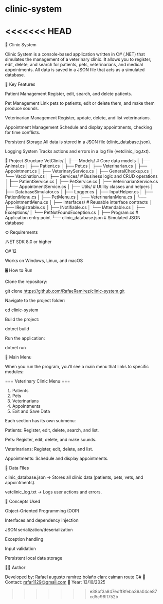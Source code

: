 # clinic-system
<<<<<<< HEAD
=======
🏥 Clinic System

Clinic System is a console-based application written in C# (.NET) that simulates the management of a veterinary clinic.
It allows you to register, edit, delete, and search for patients, pets, veterinarians, and medical appointments.
All data is saved in a JSON file that acts as a simulated database.

🚀 Key Features

Patient Management
Register, edit, search, and delete patients.

Pet Management
Link pets to patients, edit or delete them, and make them produce sounds.

Veterinarian Management
Register, update, delete, and list veterinarians.

Appointment Management
Schedule and display appointments, checking for time conflicts.

Persistent Storage
All data is stored in a JSON file (clinic_database.json).

Logging System
Tracks actions and errors in a log file (vetclinic_log.txt).

🧩 Project Structure
VetClinic/
│
├── Models/                # Core data models
│   ├── Animal.cs
│   ├── Patient.cs
│   ├── Pet.cs
│   ├── Veterinarian.cs
│   ├── Appointment.cs
│   ├── VeterinaryService.cs
│   ├── GeneralCheckup.cs
│   └── Vaccination.cs
│
├── Services/              # Business logic and CRUD operations
│   ├── PatientService.cs
│   ├── PetService.cs
│   ├── VeterinarianService.cs
│   └── AppointmentService.cs
│
├── Utils/                 # Utility classes and helpers
│   ├── DatabaseSimulator.cs
│   ├── Logger.cs
│   ├── InputHelper.cs
│   ├── PatientMenu.cs
│   ├── PetMenu.cs
│   ├── VeterinarianMenu.cs
│   └── AppointmentMenu.cs
│
├── Interfaces/            # Reusable interface contracts
│   ├── IRegistrable.cs
│   ├── INotifiable.cs
│   └── IAttendable.cs
│
├── Exceptions/
│   └── PetNotFoundException.cs
│
├── Program.cs             # Application entry point
└── clinic_database.json   # Simulated JSON database

⚙️ Requirements

.NET SDK 8.0 or higher

C# 12

Works on Windows, Linux, and macOS

🖥️ How to Run

Clone the repository:

git clone https://github.com/RafaeRamirez/clinic-system.git


Navigate to the project folder:

cd clinic-system


Build the project:

dotnet build


Run the application:

dotnet run

📘 Main Menu

When you run the program, you’ll see a main menu that links to specific modules:

=== Veterinary Clinic Menu ===
1. Patients
2. Pets
3. Veterinarians
4. Appointments
5. Exit and Save Data


Each section has its own submenu:

Patients: Register, edit, delete, search, and list.

Pets: Register, edit, delete, and make sounds.

Veterinarians: Register, edit, delete, and list.

Appointments: Schedule and display appointments.

💾 Data Files

clinic_database.json → Stores all clinic data (patients, pets, vets, and appointments).

vetclinic_log.txt → Logs user actions and errors.

🧠 Concepts Used

Object-Oriented Programming (OOP)

Interfaces and dependency injection

JSON serialization/deserialization

Exception handling

Input validation

Persistent local data storage

👨‍💻 Author

Developed by: Rafael augusto ramirez bolaño 
clan: caiman
route C#
📧 Contact: rafar1129@gmail.com
📅 Year: 13/10/2025
>>>>>>> e38bf3a947edff8feba39a04ce87cd5c96ff752b
